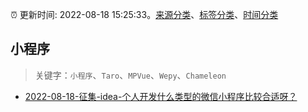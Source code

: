 :alarm_clock: 更新时间: 2022-08-18 15:25:33。[来源分类](../README.md)、[标签分类](../TAGS.md)、[时间分类](../TIMELINE.md)

## 小程序


> 关键字：`小程序`、`Taro`、`MPVue`、`Wepy`、`Chameleon`



- [2022-08-18-征集-idea-个人开发什么类型的微信小程序比较合适呀？](https://www.v2ex.com/t/873816) 